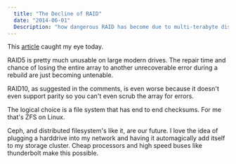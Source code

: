 ```yaml
---
  title: "The Decline of RAID"
  date: "2014-06-01"
  Description: "how dangerous RAID has become due to multi-terabyte disks."
---
```

This [article](https://www.evernote.com/shard/s28/sh/5aa203bb-a7fa-4632-86f8-d37d0384e3a4/f45bf56961efa6eedca31b012e649941) caught my eye today.

RAID5 is pretty much unusable on large modern drives. The repair time
and chance of losing the entire array to another unrecoverable error
during a rebuild are just becoming untenable.

RAID10, as suggested in the comments, is even worse because it doesn't
even support parity so you can't even scrub the array for errors.

The logical choice is a file system that has end to end checksums. For
me that's ZFS on Linux.

Ceph, and distributed filesystem's like it, are our future. I love the
idea of plugging a harddrive into my network and having it automagically
add itself to my storage cluster. Cheap processors and high speed buses
like thunderbolt make this possible.﻿
